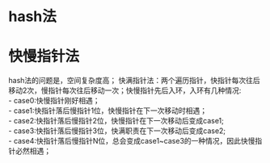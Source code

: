 # hash法
# 快慢指针法
  hash法的问题是，空间复杂度高；
  快满指针法：两个遍历指针，快指针每次往后移动2次，慢指针每次往后移动一次；快慢指针先后入环，入环有几种情况:  
    - case0:快慢指针刚好相遇；  
    - case1:快指针落后慢指针1位，快慢指针在下一次移动时相遇；  
    - case2:快指针落后慢指针2位，快慢指针在下一次移动后变成case1;  
    - case3:快指针落后慢指针3位，快满职责在下一次移动后变成case2;  
    - case4:快指针落后慢指针N位，总会变成case1~case3的一种情况，因此快慢指针必然相遇；  
  
